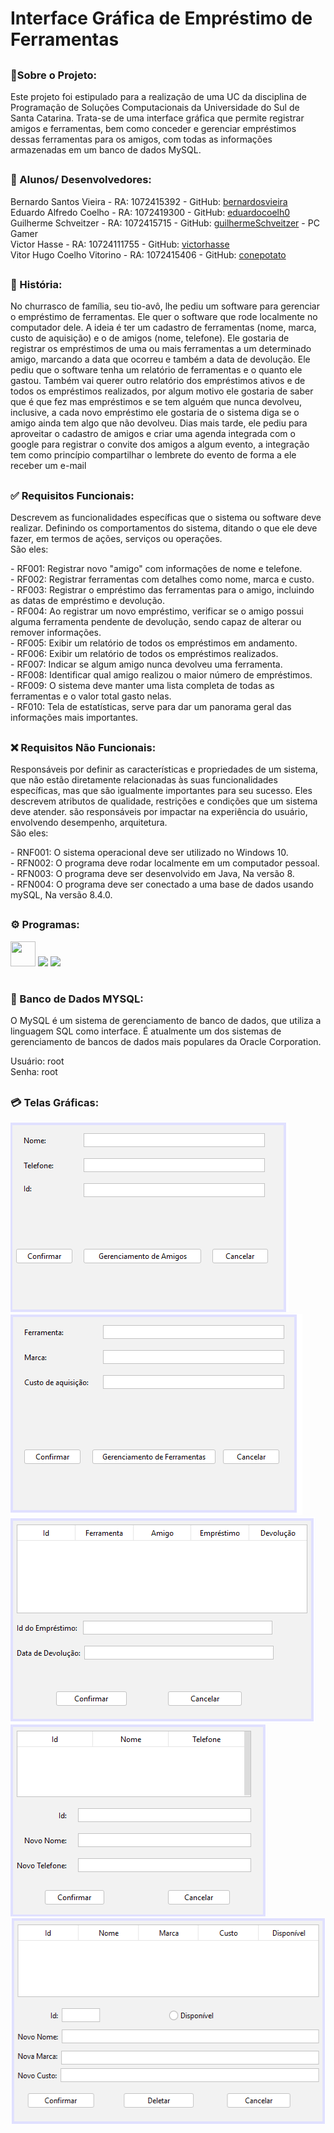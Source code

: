## <h1>Interface Gráfica de Empréstimo de Ferramentas</h1>

## <h3>📍Sobre o Projeto:</h3>
<p>
  Este projeto foi estipulado para a realização de uma UC da disciplina de Programação de Soluções Computacionais da Universidade do Sul de Santa Catarina. Trata-se de uma interface gráfica que permite registrar amigos e ferramentas, bem como conceder e gerenciar empréstimos dessas ferramentas para os amigos, com todas as informações armazenadas em um banco de dados MySQL.
</p>

## <h3> 👥 Alunos/ Desenvolvedores:</h3>
<p>
  Bernardo Santos Vieira - RA: 1072415392 - GitHub: <a href="https://github.com/BernardoSVieira">bernardosvieira</a><br>
  Eduardo Alfredo Coelho - RA: 1072419300 - GitHub: <a href="https://github.com/Eduardocoelh0">eduardocoelh0</a><br>
  Guilherme Schveitzer - RA: 1072415715 - GitHub: <a href="https://github.com/GuilhermeSchveitzer">guilhermeSchveitzer</a> - PC Gamer<br>
  Victor Hasse - RA: 10724111755 - GitHub: <a href="https://github.com/victorhasse">victorhasse</a><br>
  Vitor Hugo Coelho Vitorino - RA: 1072415406 - GitHub: <a href="https://github.com/Conepotato">conepotato</a><br>
</p>

## <h3>📖 História:</h3>
<p>
  No churrasco de família, seu tio-avô, lhe pediu um software para gerenciar o empréstimo de ferramentas. Ele quer o software que rode localmente no computador dele. A ideia é ter um cadastro de ferramentas (nome, marca, custo de aquisição) e o de amigos (nome, telefone). 
Ele gostaria de registrar os empréstimos de uma ou mais ferramentas a um determinado amigo, marcando a data que ocorreu e também a data de devolução.
Ele pediu que o software tenha um relatório de ferramentas e o quanto ele gastou. Também vai querer outro relatório dos empréstimos ativos e de todos os empréstimos realizados, por algum motivo ele gostaria de saber que é que fez mas empréstimos e se tem alguém que nunca devolveu, inclusive, a cada novo empréstimo ele gostaria de o sistema diga se o amigo ainda tem algo que não devolveu.
Dias mais tarde, ele pediu para aproveitar o cadastro de amigos e criar uma agenda integrada com o google para registrar o convite dos amigos a algum evento, a integração tem como princípio compartilhar o lembrete do evento de forma a ele receber um e-mail
</p>

## <h3>✅ Requisitos Funcionais:</h3>
<p>Descrevem as funcionalidades específicas que o sistema ou software deve realizar. Definindo os comportamentos do sistema, ditando o que ele deve fazer, em termos de ações, serviços ou operações.<br>
São eles:</p>
<p>
  - RF001: Registrar novo "amigo" com informações de nome e telefone.<br>
  - RF002: Registrar ferramentas com detalhes como nome, marca e custo.<br>
  - RF003: Registrar o empréstimo das ferramentas para o amigo, incluindo as datas de empréstimo e devolução.<br>
  - RF004: Ao registrar um novo empréstimo, verificar se o amigo possui alguma ferramenta pendente de devolução, sendo capaz de alterar ou remover informações.<br>
  - RF005: Exibir um relatório de todos os empréstimos em andamento.<br>
  - RF006: Exibir um relatório de todos os empréstimos realizados.<br>
  - RF007: Indicar se algum amigo nunca devolveu uma ferramenta.<br>
  - RF008: Identificar qual amigo realizou o maior número de empréstimos.<br>
  - RF009: O sistema deve manter uma lista completa de todas as ferramentas e o valor total gasto nelas.<br>
  - RF010: Tela de estatísticas, serve para dar um panorama geral das informações mais importantes.
</p>

## <h3>❌ Requisitos Não Funcionais:</h3>
<p>Responsáveis por definir as características e propriedades de um sistema, que não estão diretamente relacionadas às suas funcionalidades específicas, mas que são igualmente importantes para seu sucesso. Eles descrevem atributos de qualidade, restrições e condições que um sistema deve atender. são responsáveis por impactar na experiência do usuário, envolvendo desempenho, arquitetura.<br>
São eles:</p>
<p>
  - RNF001: O sistema operacional deve ser utilizado no Windows 10.<br>
  - RFN002: O programa deve rodar localmente em um computador pessoal.<br>
  - RFN003: O programa deve ser desenvolvido em Java, Na versão 8.<br>
  - RFN004: O programa deve ser conectado a uma base de dados usando mySQL, Na versão 8.4.0.
</p>

## <h3>⚙️ Programas:</h3>
<p>
  <img src="https://cdn.jsdelivr.net/gh/devicons/devicon/icons/java/java-original-wordmark.svg" width="40" height="40"/>
  <img src="https://img.shields.io/badge/apache%20netbeans-1B6AC6?style=for-the-badge&logo=apache%20netbeans%20IDE&logoColor=white">
  <img src="https://img.shields.io/badge/MySQL-005C84?style=for-the-badge&logo=mysql&logoColor=white">
</p>

# <h3>💾 Banco de Dados MYSQL:</h3>
<p>O MySQL é um sistema de gerenciamento de banco de dados, que utiliza a linguagem SQL como interface. É atualmente um dos sistemas de gerenciamento de bancos de dados mais populares da Oracle Corporation.<br>

Usuário: root<br>
Senha: root</p>

## <h3>💳 Telas Gráficas:</h3>
<p>
  <img src="./CadastroAmigo.png" height="303" width="445"><br>
  <img src="./CadastroFerramenta.png" height=322 width="467"><br>
  <img src="./Concluir.png" height=329 width="487"><br>
  <img src="./GerenciamentoAmigos.png" height=307 width="409"><br>
  <img src="./GerenciamentoFerramentas.png" height=329 width="528"><br>
</p>

<!--
Requisitos Funcionais: 
Cadastro de Ferramentas (Nome, marca, custo de aquisição);
Cadastro de Amigos (Nome, Telefone);
Edição de Ferramentas;
Edição de Amigos;
Registro de Empréstimos;
Relatório de Ferramentas;
Relatório de Empréstimos;

Requisitos não funcionais:
Execução local;
Interface intuitiva;
Segurança;
Desempenho:
Manutenção;
Histórico;
Análise de Empréstimos;

Realização de Commits:
  Ao realizar Commits se atentar ao padrão:
<tipo>: Indica a natureza do commit (feat para novas funcionalidades, fix para correções de bugs, docs para alterações na documentação, etc.).
[escopo opcional]: Opcionalmente, pode ser usado para fornecer um contexto adicional sobre a alteração.
<descrição>: Uma descrição concisa e clara do que foi feito no commit.
[corpo opcional]: Uma descrição mais detalhada das mudanças realizadas (opcional).
[rodapé opcional]: Informações adicionais, como referências a problemas ou tarefas relacionadas (opcional).

Documentação padrão:
  Sempre documentar uma classe/métodos com /** [Comentário] */ para orientar o que está sendo feito;

 (adicionar quando configurado)
Banco de Dados:
  Usuário: root
  Senha: root

COMANDOS PARA A **tb_amigo**:
  // INSERIR dados na tabela.
  INSERT INTO `ferramenta`.`tb_amigo` (`id_amigo`, `nome`, `telefone`)
  VALUES (1, 'João', '000000000'); 

  // Buscar todos os dados da tabela.
  SELECT * FROM tb_amigo;

  // ALTERAR dados de um determinado amigo 
  UPDATE `ferramenta`.`tb_amigo`
  SET `nome` = 'Tiburcio', `telefone` = '04'
  WHERE `id_amigo` = 1;

  // APAGAR um determinado amigo na tabela 
  DELETE FROM tb_amigo 
  WHERE id_amigo = 1;

COMANDOS PARA A **tb_ferramenta**:
  //INSERIR
  INSERT INTO `ferramenta`.`tb_ferramenta` (`id_ferramenta`, `nome`, `custo`, `marca`)
  VALUES (1, 'Martelo', '50.00', 'Vonder'); 

  //BUSCAR
  SELECT * FROM tb_ferramenta;

  //ALTERAR
  UPDATE `ferramenta`.`tb_ferramenta`
  SET `nome` = 'Machado', `custo` = '55.90', `marca` = 'Makita'
  WHERE `id_ferramenta` = 1;

  //DELETAR
  DELETE FROM tb_ferramenta 
  WHERE id_ferramenta = 1;    

COMANDOS PARA A **tb_emprestimo**:

  //INSERIR ( BOOLEAN: 1 = TRUE, 0 = FALSE ), no "Status" estamos utilizando valores booleanos.
  INSERT INTO `ferramenta`.`tb_emprestimo` (`id_emprestimo`, `id_ferramenta`, `id_amigo`, `data_emprestimo`, `data_devolução_prevista`, `data_devolução_real`, `Status`)
  VALUES (1, 1, 1, '2024-05-23', '2024-06-06', NULL, 1);

  //BUSCAR
  SELECT * FROM ferramenta.tb_emprestimo;
-->
